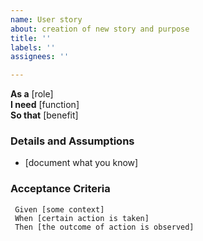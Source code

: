 ```yaml
---
name: User story
about: creation of new story and purpose
title: ''
labels: ''
assignees: ''

---
```


**As a** [role]  
 **I need** [function]  
 **So that** [benefit]  
   
 ### Details and Assumptions
 * [document what you know]
   
 ### Acceptance Criteria  
```gherkin
 Given [some context]
 When [certain action is taken]
 Then [the outcome of action is observed]
